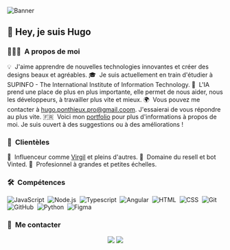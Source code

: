 ![Banner](https://media.discordapp.net/attachments/1092011453856362546/1200353933575585812/image.png?ex=65c5dfb7&is=65b36ab7&hm=e0c7c0c04ae21d799964ad28c3a0901f0dbf4e295d6d3d39dbc1e72a0f8315d7&=&format=webp&quality=lossless&width=2566&height=770)

<h2>👋 Hey, je suis Hugo</h2>

### 👨🏻‍💻 &nbsp;A propos de moi

💡 &nbsp;J'aime apprendre de nouvelles technologies innovantes et créer des designs beaux et agréables.
🎓 &nbsp;Je suis actuellement en train d'étudier à SUPINFO - The International Institute of Information Technology.
🌱 &nbsp;L'IA prend une place de plus en plus importante, elle permet de nous aider, nous les développeurs, à travailler plus vite et mieux.
🌍 &nbsp;Vous pouvez me contacter à [hugo.ponthieux.pro@gmail.coom](mailto:hugo.ponthieux.pro@gmail.com). J'essaierai de vous répondre au plus vite.
🇫🇷 &nbsp;Voici mon [portfolio](https://hugoponthieux.fr/) pour plus d'informations à propos de moi. Je suis ouvert à des suggestions ou à des améliorations !

### 🤝 &nbsp;Clientèles

🤡 &nbsp;Influenceur comme [Virgil](https://www.instagram.com/dutilleulvirgil/) et pleins d'autres.
🤖 &nbsp;Domaine du resell et bot Vinted.
🥷 &nbsp;Profesionnel à grandes et petites échelles.

### 🛠 &nbsp;Compétences

![JavaScript](https://img.shields.io/badge/-JavaScript-05122A?style=flat&logo=javascript)&nbsp;
![Node.js](https://img.shields.io/badge/-Node.js-05122A?style=flat&logo=node.js)&nbsp;
![Typescript](https://shields.io/badge/TypeScript-3178C6?logo=TypeScript&logoColor=fff)&nbsp;
![Angular](https://img.shields.io/badge/-Angular-05122A?style=flat&logo=Angular&logoColor=fff)&nbsp;
![HTML](https://img.shields.io/badge/-HTML-05122A?style=flat&logo=HTML5)&nbsp;
![CSS](https://img.shields.io/badge/-CSS-05122A?style=flat&logo=CSS3&logoColor=1572B6)&nbsp;
![Git](https://img.shields.io/badge/-Git-05122A?style=flat&logo=git)&nbsp;
![GitHub](https://img.shields.io/badge/-GitHub-05122A?style=flat&logo=github)&nbsp;
![Python](https://img.shields.io/badge/python-3670A0?style=for-the-badge&logo=python&logoColor=ffdd54)&nbsp;
![Figma](https://img.shields.io/badge/-Figma-05122A?style=flat&logo=figma)&nbsp;

### 🌳 &nbsp;Me contacter

<p align="center">
<a href="https://hugoponthieux.fr/"><img src="https://img.shields.io/badge/-hugoponthieux.fr-3423A6?style=flat&logo=Google-Chrome&logoColor=white"/></a>
<a href="https://www.linkedin.com/in/hugo-ponthieux-supinfo/"><img src="https://img.shields.io/badge/-Hugo%20Ponthieux%20-0077B5?style=flat&logo=Linkedin&logoColor=white"/></a>
</p>
